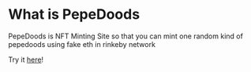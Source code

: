 # What is PepeDoods

PepeDoods is NFT Minting Site so that you can mint one random kind of pepedoods using fake eth in rinkeby network

Try it [here](https://fachry-labs.netlify.app/)!
